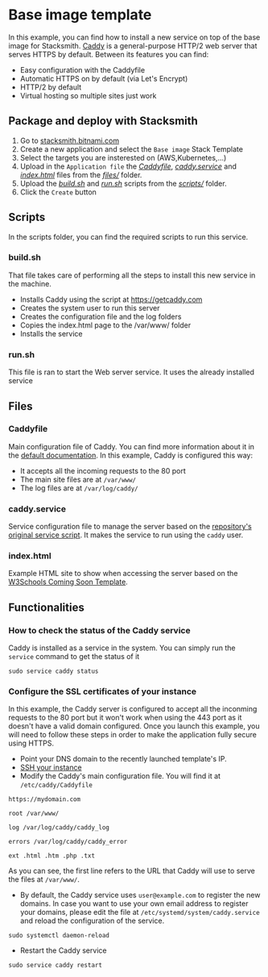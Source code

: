 # Base image template

In this example, you can find how to install a new service on top of the base image for Stacksmith. [Caddy](https://caddyserver.com/) is a general-purpose HTTP/2 web server that serves HTTPS by default. Between its features you can find:

- Easy configuration with the Caddyfile
- Automatic HTTPS on by default (via Let's Encrypt)
- HTTP/2 by default
- Virtual hosting so multiple sites just work

## Package and deploy with Stacksmith

1. Go to [stacksmith.bitnami.com](https://stacksmith.bitnami.com)
2. Create a new application and select the `Base image` Stack Template
3. Select the targets you are insterested on (AWS,Kubernetes,...)
4. Upload in the `Application file` the [_Caddyfile_](files/Caddyfile), [_caddy.service_](files/caddy.service) and [_index.html_](files/index.html) files from the [_files/_](files/) folder.
5. Upload the [_build.sh_](scripts/build.sh) and [_run.sh_](scripts/run.sh) scripts from the [_scripts/_](scripts/) folder.
6. Click the `Create` button

## Scripts

In the scripts folder, you can find the required scripts to run this service. 

### build.sh 

That file takes care of performing all the steps to install this new service in the machine.

- Installs Caddy using the script at https://getcaddy.com
- Creates the system user to run this server
- Creates the configuration file and the log folders
- Copies the index.html page to the /var/www/ folder
- Installs the service

### run.sh 

This file is ran to start the Web server service. It uses the already installed service 

## Files

### Caddyfile

Main configuration file of Caddy. You can find more information about it in the [default documentation](https://caddyserver.com/docs/caddyfile). In this example, Caddy is configured this way:

- It accepts all the incoming requests to the 80 port
- The main site files are at `/var/www/`
- The log files are at `/var/log/caddy/`

### caddy.service

Service configuration file to manage the server based on the [repository's original service script](https://github.com/mholt/caddy/blob/master/dist/init/linux-systemd/caddy.service). It makes the service to run using the `caddy` user.

### index.html

Example HTML site to show when accessing the server based on the [W3Schools Coming Soon Template](https://www.w3schools.com/w3css/tryw3css_templates_coming_soon.htm).

## Functionalities

### How to check the status of the Caddy service

Caddy is installed as a service in the system. You can simply run the `service` command to get the status of it

```
sudo service caddy status
```


### Configure the SSL certificates of your instance

In this example, the Caddy server is configured to accept all the inconming requests to the 80 port but it won't work when using the 443 port as it doesn't have a valid domain configured. Once you launch this example, you will need to follow these steps in order to make the application fully secure using HTTPS. 

- Point your DNS domain to the recently launched template's IP.
- [SSH your instance](https://stacksmith.bitnami.com/support/faq-aws)
- Modify the Caddy's main configuration file. You will find it at `/etc/caddy/Caddyfile`

```
https://mydomain.com

root /var/www/

log /var/log/caddy/caddy_log

errors /var/log/caddy/caddy_error

ext .html .htm .php .txt
```

As you can see, the first line refers to the URL that Caddy will use to serve the files at `/var/www/`.

- By default, the Caddy service uses `user@example.com` to register the new domains. In case you want to use your own email address to register your domains, please edit the file at `/etc/systemd/system/caddy.service` and reload the configuration of the service.

```
sudo systemctl daemon-reload
```

- Restart the Caddy service

```
sudo service caddy restart
```
